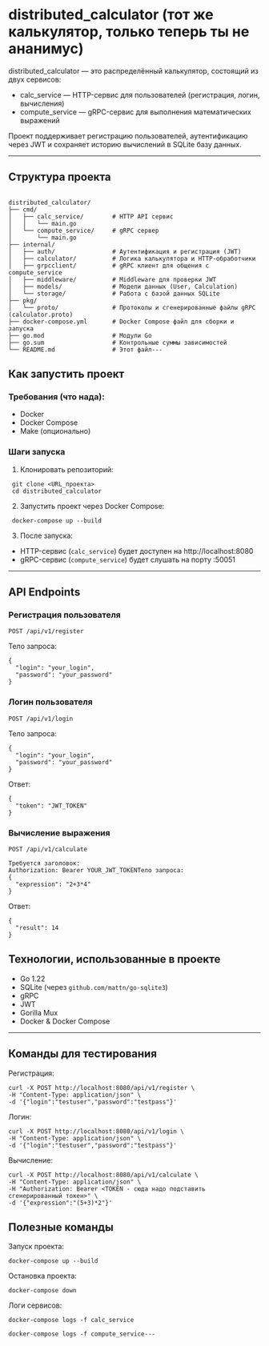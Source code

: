 # distributed_calculator (тот же калькулятор, только теперь ты не ананимус)

distributed_calculator — это распределённый калькулятор, состоящий из двух сервисов:
- calc_service — HTTP-сервис для пользователей (регистрация, логин, вычисления)
- compute_service — gRPC-сервис для выполнения математических выражений

Проект поддерживает регистрацию пользователей, аутентификацию через JWT и сохраняет историю вычислений в SQLite базу данных.

---

## Структура проекта
```

distributed_calculator/
├── cmd/
│   ├── calc_service/        # HTTP API сервис
│   │   └── main.go
│   └── compute_service/     # gRPC сервер
│       └── main.go
├── internal/
│   ├── auth/                # Аутентификация и регистрация (JWT)
│   ├── calculator/          # Логика калькулятора и HTTP-обработчики
│   ├── grpcclient/          # gRPC клиент для общения с compute_service
│   ├── middleware/          # Middleware для проверки JWT
│   ├── models/              # Модели данных (User, Calculation)
│   └── storage/             # Работа с базой данных SQLite
├── pkg/
│   └── proto/               # Протоколы и сгенерированные файлы gRPC (calculator.proto)
├── docker-compose.yml       # Docker Compose файл для сборки и запуска
├── go.mod                   # Модули Go
├── go.sum                   # Контрольные суммы зависимостей
└── README.md                # Этот файл---

```
## Как запустить проект

### Требования (что нада):

- Docker
- Docker Compose
- Make (опционально)

### Шаги запуска

1. Клонировать репозиторий:
  ```
   git clone <URL_проекта>
   cd distributed_calculator
```
   2. Запустить проект через Docker Compose:
  ```
   docker-compose up --build
```
   3. После запуска:
   - HTTP-сервис (`calc_service`) будет доступен на http://localhost:8080
   - gRPC-сервис (`compute_service`) будет слушать на порту :50051

---

## API Endpoints

### Регистрация пользователя

```
POST /api/v1/register
```
Тело запроса:
```
{
  "login": "your_login",
  "password": "your_password"
}
```
### Логин пользователя
```
POST /api/v1/login
```
Тело запроса:
```
{
  "login": "your_login",
  "password": "your_password"
}
```
Ответ:
```
{
  "token": "JWT_TOKEN"
}
```
### Вычисление выражения
```
POST /api/v1/calculate

Требуется заголовок:
Authorization: Bearer YOUR_JWT_TOKENТело запроса:
{
  "expression": "2+3*4"
}
```
Ответ:
```
{
  "result": 14
}
```

## Технологии, использованные в проекте

- Go 1.22
- SQLite (через `github.com/mattn/go-sqlite3`)
- gRPC
- JWT
- Gorilla Mux
- Docker & Docker Compose

---

## Команды для тестирования

Регистрация:
```
curl -X POST http://localhost:8080/api/v1/register \
-H "Content-Type: application/json" \
-d '{"login":"testuser","password":"testpass"}'
```
Логин:
```
curl -X POST http://localhost:8080/api/v1/login \
-H "Content-Type: application/json" \
-d '{"login":"testuser","password":"testpass"}'
```
Вычисление:
```
curl -X POST http://localhost:8080/api/v1/calculate \
-H "Content-Type: application/json" \
-H "Authorization: Bearer <TOKEN - сюда надо подставить сгенерированный токен>" \
-d '{"expression":"(5+3)*2"}'
```

## Полезные команды

Запуск проекта:
```
docker-compose up --build
```
Остановка проекта:
```
docker-compose down
```
Логи сервисов:
```
docker-compose logs -f calc_service
```
```
docker-compose logs -f compute_service---
```

